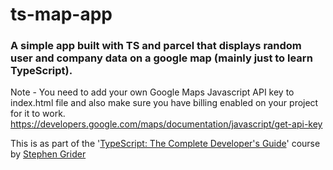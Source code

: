 # ts-map-app
### A simple app built with TS and parcel that displays random user and company data on a google map (mainly just to learn TypeScript).

Note - You need to add your own Google Maps Javascript API key to index.html file and also make sure you have billing enabled on your project for it to work.
https://developers.google.com/maps/documentation/javascript/get-api-key


This is as part of the '[TypeScript: The Complete Developer's Guide](https://www.udemy.com/course/typescript-the-complete-developers-guide/)' course by [Stephen Grider](https://www.udemy.com/user/sgslo/)
